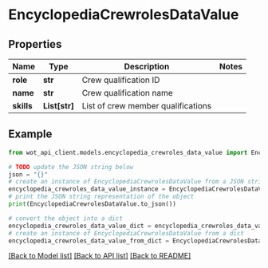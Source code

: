 # EncyclopediaCrewrolesDataValue


## Properties

Name | Type | Description | Notes
------------ | ------------- | ------------- | -------------
**role** | **str** | Сrew qualification ID | 
**name** | **str** | Сrew qualification name | 
**skills** | **List[str]** | List of crew member qualifications | 

## Example

```python
from wot_api_client.models.encyclopedia_crewroles_data_value import EncyclopediaCrewrolesDataValue

# TODO update the JSON string below
json = "{}"
# create an instance of EncyclopediaCrewrolesDataValue from a JSON string
encyclopedia_crewroles_data_value_instance = EncyclopediaCrewrolesDataValue.from_json(json)
# print the JSON string representation of the object
print(EncyclopediaCrewrolesDataValue.to_json())

# convert the object into a dict
encyclopedia_crewroles_data_value_dict = encyclopedia_crewroles_data_value_instance.to_dict()
# create an instance of EncyclopediaCrewrolesDataValue from a dict
encyclopedia_crewroles_data_value_from_dict = EncyclopediaCrewrolesDataValue.from_dict(encyclopedia_crewroles_data_value_dict)
```
[[Back to Model list]](../README.md#documentation-for-models) [[Back to API list]](../README.md#documentation-for-api-endpoints) [[Back to README]](../README.md)


